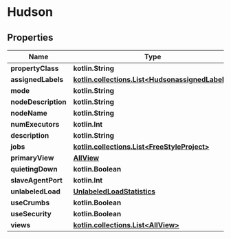 
# Hudson

## Properties
| Name | Type | Description | Notes |
| ------------ | ------------- | ------------- | ------------- |
| **propertyClass** | **kotlin.String** |  |  [optional] |
| **assignedLabels** | [**kotlin.collections.List&lt;HudsonassignedLabels&gt;**](HudsonassignedLabels.md) |  |  [optional] |
| **mode** | **kotlin.String** |  |  [optional] |
| **nodeDescription** | **kotlin.String** |  |  [optional] |
| **nodeName** | **kotlin.String** |  |  [optional] |
| **numExecutors** | **kotlin.Int** |  |  [optional] |
| **description** | **kotlin.String** |  |  [optional] |
| **jobs** | [**kotlin.collections.List&lt;FreeStyleProject&gt;**](FreeStyleProject.md) |  |  [optional] |
| **primaryView** | [**AllView**](AllView.md) |  |  [optional] |
| **quietingDown** | **kotlin.Boolean** |  |  [optional] |
| **slaveAgentPort** | **kotlin.Int** |  |  [optional] |
| **unlabeledLoad** | [**UnlabeledLoadStatistics**](UnlabeledLoadStatistics.md) |  |  [optional] |
| **useCrumbs** | **kotlin.Boolean** |  |  [optional] |
| **useSecurity** | **kotlin.Boolean** |  |  [optional] |
| **views** | [**kotlin.collections.List&lt;AllView&gt;**](AllView.md) |  |  [optional] |



